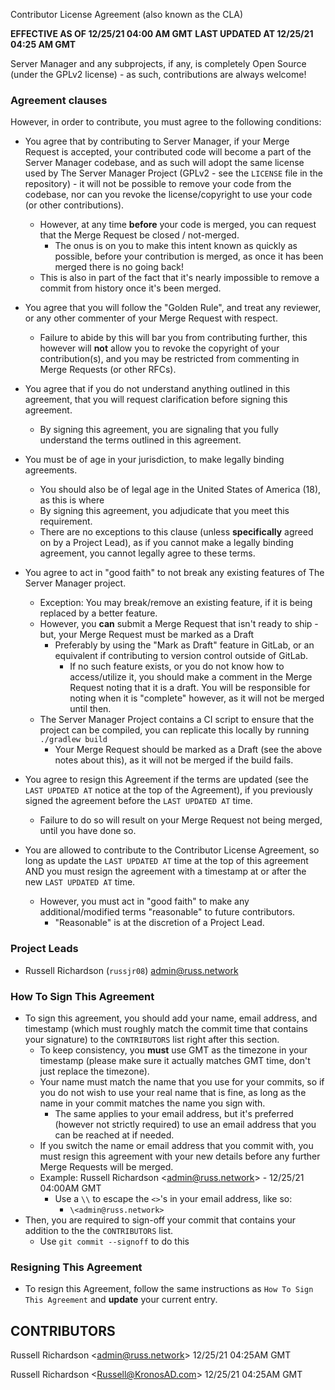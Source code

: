 Contributor License Agreement (also known as the CLA)

**EFFECTIVE AS OF 12/25/21 04:00 AM GMT**
**LAST UPDATED AT 12/25/21 04:25 AM GMT**

Server Manager and any subprojects, if any, is completely Open Source (under the GPLv2 license) - as such, contributions are always welcome!

### Agreement clauses

However, in order to contribute, you must agree to the following conditions:

- You agree that by contributing to Server Manager, if your Merge Request is accepted, your contributed code will become a part of the Server Manager codebase, and as such will adopt the same license used by The Server Manager Project (GPLv2 - see the `LICENSE` file in the repository) - it will not be possible to remove your code from the codebase, nor can you revoke the license/copyright to use your code (or other contributions). 

  - However, at any time **before** your code is merged, you can request that the Merge Request be closed / not-merged.
    - The onus is on you to make this intent known as quickly as possible, before your contribution is merged, as once it has been merged there is no going back! 
  - This is also in part of the fact that it's nearly impossible to remove a commit from history once it's been merged.

- You agree that you will follow the "Golden Rule", and treat any reviewer, or any other commenter of your Merge Request with respect.
  - Failure to abide by this will bar you from contributing further, this however will **not** allow you to revoke the copyright of your contribution(s), and you may be restricted from commenting in Merge Requests (or other RFCs).

- You agree that if you do not understand anything outlined in this agreement, that you will request clarification before signing this agreement.
  - By signing this agreement, you are signaling that you fully understand the terms outlined in this agreement.

- You must be of age in your jurisdiction, to make legally binding agreements.
  - You should also be of legal age in the United States of America (18), as this is where 
  - By signing this agreement, you adjudicate that you meet this requirement.
  - There are no exceptions to this clause (unless **specifically** agreed on by a Project Lead), as if you cannot make a legally binding agreement, you cannot legally agree to these terms. 

- You agree to act in "good faith" to not break any existing features of The Server Manager project.
  - Exception: You may break/remove an existing feature, if it is being replaced by a better feature.
  - However, you **can** submit a Merge Request that isn't ready to ship - but, your Merge Request must be marked as a Draft 
    - Preferably by using the "Mark as Draft" feature in GitLab, or an equivalent if contributing to version control outside of GitLab. 
      - If no such feature exists, or you do not know how to access/utilize it, you should make a comment in the Merge Request noting that it is a draft. You will be responsible for noting  when it is "complete" however, as it will not be merged until then.
  - The Server Manager Project contains a CI script to ensure that the project can be compiled, you can replicate this locally by running `./gradlew build`
    - Your Merge Request should be marked as a Draft (see the above notes about this), as it will not be merged if the build fails.

- You agree to resign this Agreement if the terms are updated (see the `LAST UPDATED AT` notice at the top of the Agreement), if you previously signed the agreement before the `LAST UPDATED AT` time.
  - Failure to do so will result on your Merge Request not being merged, until you have done so.

- You are allowed to contribute to the Contributor License Agreement, so long as update the `LAST UPDATED AT` time at the top of this agreement AND you must resign the agreement with a timestamp at or after the new `LAST UPDATED AT` time.
  - However, you must act in "good faith" to make any additional/modified terms "reasonable" to future contributors.
    - "Reasonable" is at the discretion of a Project Lead.

### Project Leads

- Russell Richardson (`russjr08`) <admin@russ.network>

### How To Sign This Agreement

- To sign this agreement, you should add your name, email address, and timestamp (which must roughly match the commit time that contains your signature) to the `CONTRIBUTORS` list right after this section.
  - To keep consistency, you **must** use GMT as the timezone in your timestamp (please make sure it actually matches GMT time, don't just replace the timezone).
  - Your name must match the name that you use for your commits, so if you do not wish to use your real name that is fine, as long as the name in your commit matches the name you sign with.
    - The same applies to your email address, but it's preferred (however not strictly required) to use an email address that you can be reached at if needed.
  - If you switch the name or email address that you commit with, you must resign this agreement with your new details before any further Merge Requests will be merged.
  - Example: Russell Richardson \<admin@russ.network> - 12/25/21 04:00AM GMT
    - Use a `\\` to escape the `<>`'s in your email address, like so:
      - `\<admin@russ.network>`
- Then, you are required to sign-off your commit that contains your addition to the the `CONTRIBUTORS` list.
  - Use `git commit --signoff` to do this

### Resigning This Agreement
- To resign this Agreement, follow the same instructions as `How To Sign This Agreement` and **update** your current entry.

## CONTRIBUTORS
Russell Richardson \<admin@russ.network> 12/25/21 04:25AM GMT

Russell Richardson \<Russell@KronosAD.com> 12/25/21 04:25AM GMT